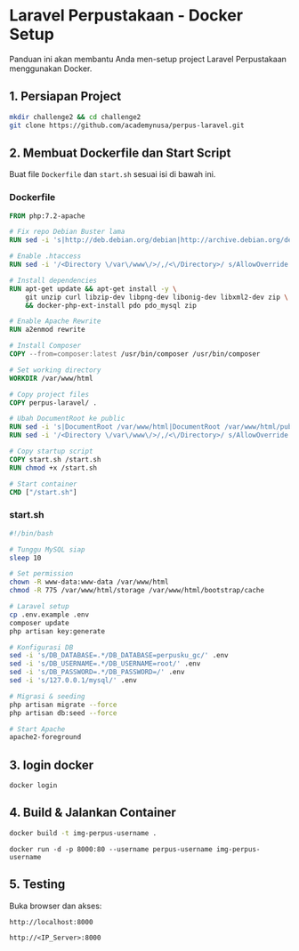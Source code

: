 # Laravel Perpustakaan - Docker Setup

Panduan ini akan membantu Anda men-setup project Laravel Perpustakaan menggunakan Docker.

## 1. Persiapan Project
```bash
mkdir challenge2 && cd challenge2
git clone https://github.com/academynusa/perpus-laravel.git
```

## 2. Membuat Dockerfile dan Start Script
Buat file `Dockerfile` dan `start.sh` sesuai isi di bawah ini.

### Dockerfile
```dockerfile
FROM php:7.2-apache

# Fix repo Debian Buster lama
RUN sed -i 's|http://deb.debian.org/debian|http://archive.debian.org/debian|g' /etc/apt/sources.list &&     sed -i 's|http://security.debian.org/debian-security|http://archive.debian.org/debian-security|g' /etc/apt/sources.list &&     echo 'Acquire::Check-Valid-Until "false";' > /etc/apt/apt.conf.d/99no-check-valid-until

# Enable .htaccess
RUN sed -i '/<Directory \/var\/www\/>/,/<\/Directory>/ s/AllowOverride None/AllowOverride All/' /etc/apache2/apache2.conf

# Install dependencies
RUN apt-get update && apt-get install -y \
    git unzip curl libzip-dev libpng-dev libonig-dev libxml2-dev zip \
    && docker-php-ext-install pdo pdo_mysql zip

# Enable Apache Rewrite
RUN a2enmod rewrite

# Install Composer
COPY --from=composer:latest /usr/bin/composer /usr/bin/composer

# Set working directory
WORKDIR /var/www/html

# Copy project files
COPY perpus-laravel/ .

# Ubah DocumentRoot ke public
RUN sed -i 's|DocumentRoot /var/www/html|DocumentRoot /var/www/html/public|' /etc/apache2/sites-available/000-default.conf
RUN sed -i '/<Directory \/var\/www\/>/,/<\/Directory>/ s/AllowOverride None/AllowOverride All/' /etc/apache2/apache2.conf

# Copy startup script
COPY start.sh /start.sh
RUN chmod +x /start.sh

# Start container
CMD ["/start.sh"]
```

### start.sh
```bash
#!/bin/bash

# Tunggu MySQL siap
sleep 10

# Set permission
chown -R www-data:www-data /var/www/html
chmod -R 775 /var/www/html/storage /var/www/html/bootstrap/cache

# Laravel setup
cp .env.example .env
composer update
php artisan key:generate

# Konfigurasi DB
sed -i 's/DB_DATABASE=.*/DB_DATABASE=perpusku_gc/' .env
sed -i 's/DB_USERNAME=.*/DB_USERNAME=root/' .env
sed -i 's/DB_PASSWORD=.*/DB_PASSWORD=/' .env
sed -i 's/127.0.0.1/mysql/' .env

# Migrasi & seeding
php artisan migrate --force
php artisan db:seed --force

# Start Apache
apache2-foreground
```
## 3. login docker
```
docker login
```
## 4. Build & Jalankan Container
```bash
docker build -t img-perpus-username .
```
```
docker run -d -p 8000:80 --username perpus-username img-perpus-username
```

## 5. Testing
Buka browser dan akses:
```
http://localhost:8000
```
```
http://<IP_Server>:8000


